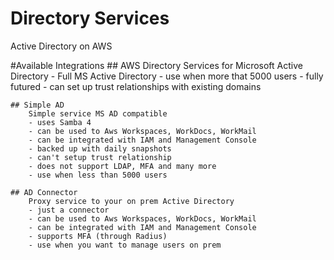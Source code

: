 # Directory Services

Active Directory on AWS

#Available Integrations
    ## AWS Directory Services for Microsoft Active Directory
        - Full MS Active Directory
        - use when more that 5000 users
        - fully futured
        - can set up trust relationships with existing domains

    ## Simple AD
        Simple service MS AD compatible
        - uses Samba 4
        - can be used to Aws Workspaces, WorkDocs, WorkMail
        - can be integrated with IAM and Management Console
        - backed up with daily snapshots
        - can't setup trust relationship
        - does not support LDAP, MFA and many more
        - use when less than 5000 users
    
    ## AD Connector
        Proxy service to your on prem Active Directory
        - just a connector
        - can be used to Aws Workspaces, WorkDocs, WorkMail
        - can be integrated with IAM and Management Console
        - supports MFA (through Radius)
        - use when you want to manage users on prem 